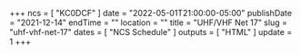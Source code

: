 +++
ncs = [ "KC0DCF" ]
date = "2022-05-01T21:00:00-05:00"
publishDate = "2021-12-14"
endTime = ""
location = ""
title = "UHF/VHF Net 17"
slug = "uhf-vhf-net-17"
dates = [ "NCS Schedule" ]
outputs = [ "HTML" ]
update = 1
+++

